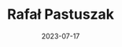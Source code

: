 ---
title: Rafał Pastuszak
link : https://sonnet.io/
tags: ["personal site", "art"]
date: 2023-07-17
---
